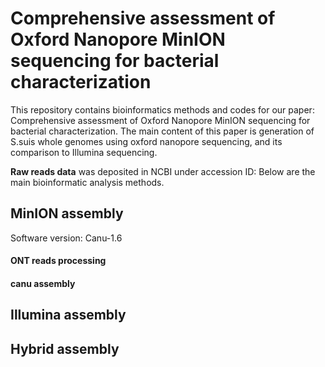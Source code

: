 # Comprehensive assessment of Oxford Nanopore MinION sequencing for bacterial characterization
This repository contains bioinformatics methods and codes for our paper: Comprehensive assessment of Oxford Nanopore MinION sequencing for bacterial characterization. The main content of this paper is generation of S.suis whole genomes using oxford nanopore sequencing, and its comparison to Illumina sequencing.
 
**Raw reads data** was deposited in NCBI under accession ID:
Below are the main bioinformatic analysis methods.
## MinION assembly
Software version: Canu-1.6
#### ONT reads processing

#### canu assembly

## Illumina assembly

## Hybrid assembly
